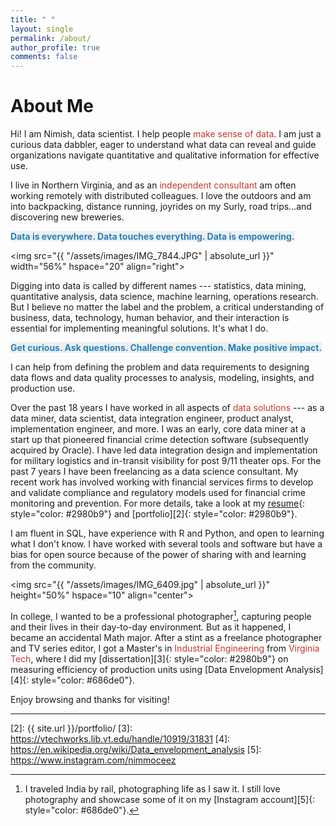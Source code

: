 ```yaml
---
title: " "
layout: single
permalink: /about/
author_profile: true
comments: false
---
```


# About Me

Hi! I am Nimish, data scientist. I help people <font color="#c0392b">make sense of data</font>. I am just a curious data dabbler, eager to understand what data can reveal and guide organizations navigate quantitative and qualitative information for effective use. 

I live in Northern Virginia, and as an <font color="#c0392b">independent consultant</font> am often working remotely with distributed colleagues. I love the outdoors and am into backpacking, distance running, joyrides on my Surly, road trips...and discovering new breweries.

<span style="color: #2980b9; background-color:#ecf0f1">**Data is everywhere. Data touches everything. Data is empowering.**</span>

<img src="{{ "/assets/images/IMG_7844.JPG" | absolute_url }}"
width="56%" hspace="20" align="right">

Digging into data is called by different names --- <span style="color: ">statistics, data mining, quantitative analysis, data science, machine learning, operations research</span>. But I believe no matter the label and the problem, a critical understanding of business, data, technology, human behavior, and their interaction is essential for implementing meaningful solutions. It's what I do.

<span style="color: #2980b9; background-color:#ecf0f1">**Get curious. Ask questions. Challenge convention. Make positive impact.**</span>

I can help from defining the problem and data requirements to designing data flows and data quality processes to analysis, modeling, insights, and production use.

Over the past 18 years I have worked in all aspects of <font color="#c0392b">data solutions</font> --- as a data miner, data scientist, data integration engineer, product analyst, implementation engineer, and more. I was an early, core data miner at a start up that pioneered financial crime detection software (subsequently acquired by Oracle). I have led data integration design and implementation for military logistics and in-transit visibility for post 9/11 theater ops. For the past 7 years I have been freelancing as a data science consultant. My recent work has involved working with financial services firms to develop and validate compliance and regulatory models used for financial crime monitoring and prevention. For more details, take a look at my [resume][1]{: style="color: #2980b9"} and [portfolio][2]{: style="color: #2980b9"}.

I am fluent in SQL, have experience with R and Python, and open to learning what I don't know. I have worked with several tools and software but have a bias for open source because of the power of sharing with and learning from the community. 

<img src="{{ "/assets/images/IMG_6409.jpg" | absolute_url }}"
height="50%" hspace="10" align="center">

In college, I wanted to be a professional photographer[^fnote1], capturing people and their lives in their day-to-day environment. But as it happened, I became an accidental Math major. After a stint as a freelance photographer and TV series editor, I got a Master's in <font color="#c0392b">Industrial Engineering</font> from <font color="#c0392b">Virginia Tech</font>, where I did my [dissertation][3]{: style="color: #2980b9"} on measuring efficiency of production units using [Data Envelopment Analysis][4]{: style="color: #686de0"}.

Enjoy browsing and thanks for visiting!


-- -- -- --

[^fnote1]: I traveled India by rail, photographing life as I saw it. I still love photography and showcase some of it on my [Instagram account][5]{: style="color: #686de0"}.

[1]: https://niimmiish.github.io/resume1
[2]: {{ site.url }}/portfolio/
[3]: https://vtechworks.lib.vt.edu/handle/10919/31831
[4]: https://en.wikipedia.org/wiki/Data_envelopment_analysis
[5]: https://www.instagram.com/nimmoceez
